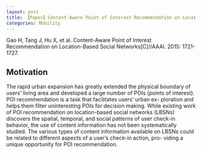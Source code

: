 ```yaml
---
layout: post
title: 【Paper】Content-Aware Point of Interest Recommendation on Location-Based Social Networks
categories: Mobility
---
```


Gao H, Tang J, Hu X, et al. Content-Aware Point of Interest Recommendation on Location-Based Social Networks[C]//AAAI. 2015: 1721-1727.

## Motivation

The rapid urban expansion has greatly extended the physical boundary of users’ living area and developed a large number of POIs (points of interest). POI recommendation is a task that facilitates users’ urban ex- ploration and helps them filter uninteresting POIs for decision making. While existing work of POI recommendation on location-based social networks (LBSNs) discovers the spatial, temporal, and social patterns of user check-in behavior, the use of content information has not been systematically studied. The various types of content information available on LBSNs could be related to different aspects of a user’s check-in action, pro- viding a unique opportunity for POI recommendation.